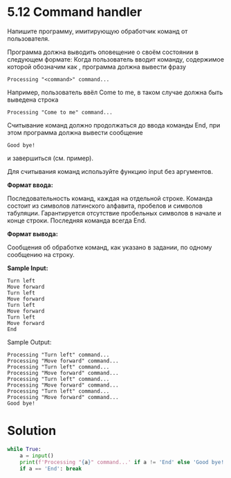 # 5.12 Command handler
Напишите программу, имитирующую обработчик команд от пользователя.

Программа должна выводить оповещение о своём состоянии в следующем формате:
Когда пользователь вводит команду, содержимое которой обозначим как <command>, программа должна вывести фразу

`Processing "<command>" command...`

Например, пользователь ввёл Come to me, в таком случае должна быть выведена строка

`Processing "Come to me" command...`

Считывание команд должно продолжаться до ввода команды End, при этом программа должна вывести сообщение

`Good bye!`

и завершиться (см. пример).

Для считывания команд используйте функцию input без аргументов.

**Формат ввода:**

Последовательность команд, каждая на отдельной строке. Команда состоит из символов латинского алфавита, пробелов и символов табуляции. Гарантируется отсутствие пробельных символов в начале и конце строки. Последняя команда всегда End.

**Формат вывода:**

Сообщения об обработке команд, как указано в задании, по одному сообщению на строку.

**Sample Input:**

```
Turn left
Move forward
Turn left
Move forward
Turn left
Move forward
Turn left
Move forward
End
```
Sample Output:
```
Processing "Turn left" command...
Processing "Move forward" command...
Processing "Turn left" command...
Processing "Move forward" command...
Processing "Turn left" command...
Processing "Move forward" command...
Processing "Turn left" command...
Processing "Move forward" command...
Good bye!
```

# Solution
```python
while True:
    a = input()
    print(f'Processing "{a}" command...' if a != 'End' else 'Good bye!')
    if a == 'End': break
```